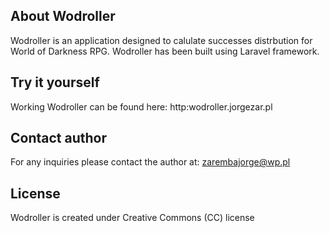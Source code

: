 
## About Wodroller

Wodroller is an application designed to calulate successes distrbution for World of Darkness RPG. 
Wodroller has been built using Laravel framework.

## Try it yourself

Working Wodroller can be found here: http:wodroller.jorgezar.pl

## Contact author

For any inquiries please contact the author at: zarembajorge@wp.pl

## License

Wodroller is created under Creative Commons (CC) license
